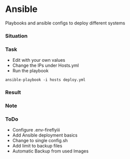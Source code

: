 # Ansible
Playbooks and ansible configs to deploy different systems

### Situation


### Task
- Edit with your own values
- Change the IPs under <fileName>Hosts.yml
- Run the playbook
```
ansible-playbook -i hosts deploy.yml
```

### Result


### Note

### ToDo
- Configure .env-fireflyiii
- Add Ansible deployment basics
- Change to single config.sh
- Add limit to backup files
- Automatic Backup from used Images
